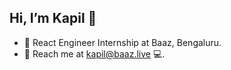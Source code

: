 ## Hi, I’m Kapil 👋
- 🌱 React Engineer Internship at Baaz, Bengaluru.
- 💞️ Reach me at kapil@baaz.live 💻.

<!---
kapilcr7/kapilcr7 is a ✨ special ✨ repository because its `README.md` (this file) appears on your GitHub profile.
You can click the Preview link to take a look at your changes.
--->
